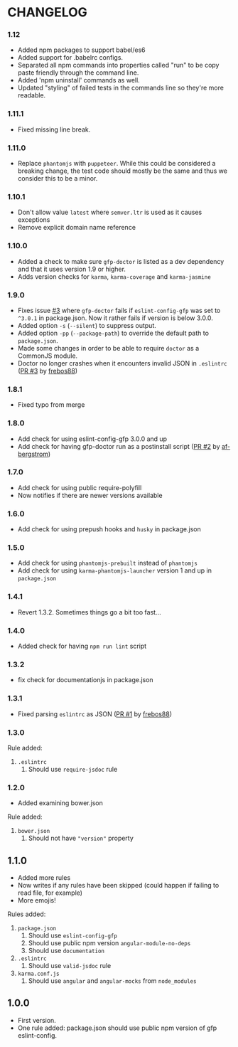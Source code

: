 # CHANGELOG

### 1.12

* Added npm packages to support babel/es6
* Added support for .babelrc configs.
* Separated all npm commands into properties called "run" to be copy paste friendly through the command line.
* Added 'npm uninstall' commands as well.
* Updated "styling" of failed tests in the commands line so they're more readable.

### 1.11.1

* Fixed missing line break.

### 1.11.0

* Replace `phantomjs` with `puppeteer`. While this could be considered a breaking change, the test code should mostly be the same and thus we consider this to be a minor.

### 1.10.1

* Don't allow value `latest` where `semver.ltr` is used as it causes exceptions
* Remove explicit domain name reference

### 1.10.0

* Added a check to make sure `gfp-doctor` is listed as a dev dependency and that it uses version 1.9 or higher.
* Adds version checks for `karma`, `karma-coverage` and `karma-jasmine`

### 1.9.0

* Fixes issue [#3](https://github.com/mrgreentech/gfp-doctor/issues/3) where `gfp-doctor` fails if `eslint-config-gfp` was set to `^3.0.1` in package.json. Now it rather fails if version is below 3.0.0.
* Added option `-s` (`--silent`) to suppress output.
* Added option `-pp` (`--package-path`) to override the default path to `package.json`.
* Made some changes in order to be able to require `doctor` as a CommonJS module.
* Doctor no longer crashes when it encounters invalid JSON in `.eslintrc` ([PR #3](https://github.com/mrgreentech/gfp-doctor/pull/4) by [frebos88](https://github.com/frebos88))

### 1.8.1

* Fixed typo from merge

### 1.8.0

* Add check for using eslint-config-gfp 3.0.0 and up
* Add check for having gfp-doctor run as a postinstall script ([PR #2](https://github.com/mrgreentech/gfp-doctor/pull/2) by [af-bergstrom](https://github.com/af-bergstrom))

### 1.7.0

* Add check for using public require-polyfill
* Now notifies if there are newer versions available

### 1.6.0

* Add check for using prepush hooks and `husky` in package.json

### 1.5.0

* Add check for using `phantomjs-prebuilt` instead of `phantomjs`
* Add check for using `karma-phantomjs-launcher` version 1 and up in `package.json`

### 1.4.1

* Revert 1.3.2. Sometimes things go a bit too fast...

### 1.4.0

* Added check for having `npm run lint` script

### 1.3.2

* fix check for documentationjs in package.json

### 1.3.1

* Fixed parsing `eslintrc` as JSON ([PR #1](https://github.com/mrgreentech/gfp-doctor/pull/1) by [frebos88](https://github.com/frebos88))

### 1.3.0

Rule added:

1. `.eslintrc`
    1. Should use `require-jsdoc` rule

### 1.2.0

* Added examining bower.json

Rule added:

1. `bower.json`
    1. Should not have `"version"` property

## 1.1.0

* Added more rules
* Now writes if any rules have been skipped (could happen if failing to read file, for example)
* More emojis!

Rules added:

1. `package.json`
    1. Should use `eslint-config-gfp`
    1. Should use public npm version `angular-module-no-deps`
    1. Should use `documentation`
1. `.eslintrc`
    1. Should use `valid-jsdoc` rule
1. `karma.conf.js`
    1. Should use `angular` and `angular-mocks` from `node_modules`

## 1.0.0

* First version.
* One rule added: package.json should use public npm version of gfp eslint-config.
